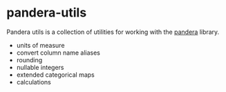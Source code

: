 # pandera-utils

Pandera utils is a collection of utilities for working with the [pandera](https://pandera.readthedocs.io/en/stable/) library.

- units of measure
- convert column name aliases
- rounding
- nullable integers
- extended categorical maps
- calculations
